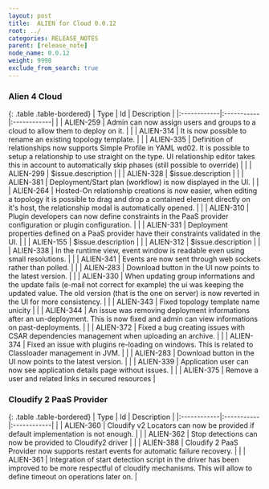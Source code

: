 ```yaml
---
layout: post
title:  ALIEN for Cloud 0.0.12
root: ../
categories: RELEASE_NOTES
parent: [release_note]
node_name: 0.0.12
weight: 9998
exclude_from_search: true
---
```






### Alien 4 Cloud

{: .table .table-bordered}
| Type        | Id         | Description |
|:------------|:-----------|:------------|
|  <i class="fa fa-plus text-success"></i> | ALIEN-259 | Admin can now assign users and groups to a cloud to allow them to deploy on it. |
|  <i class="fa fa-plus text-success"></i> | ALIEN-314 | It is now possible to rename an existing topology template. |
|  <i class="fa fa-plus text-success"></i> | ALIEN-335 | Definition of relationships now supports Simple Profile in YAML wd02. It is possible to setup a relationship to use straight on the type. UI relationship editor takes this in account to automatically skip phases (still possible to override) |
|  <i class="fa fa-plus text-success"></i> | ALIEN-299 | $issue.description |
|  <i class="fa fa-plus text-success"></i> | ALIEN-328 | $issue.description |
|  <i class="fa fa-plus text-success"></i> | ALIEN-381 | Deployment/Start plan (workflow) is now displayed in the UI. |
|  <i class="fa fa-level-up text-primary"></i> | ALIEN-264 | Hosted-On relationship creations is now easier, when editing a topology it is possible to drag and drop a contained element directly on it's host, the relationship modal is automatically opened. |
|  <i class="fa fa-level-up text-primary"></i> | ALIEN-310 | Plugin developers can now define constraints in the PaaS provider configuration or plugin configuration. |
|  <i class="fa fa-level-up text-primary"></i> | ALIEN-331 | Deployment properties defined on a PaaS provider have their constraints validated in the UI. |
|  <i class="fa fa-level-up text-primary"></i> | ALIEN-155 | $issue.description |
|  <i class="fa fa-level-up text-primary"></i> | ALIEN-312 | $issue.description |
|  <i class="fa fa-level-up text-primary"></i> | ALIEN-338 | In the runtime view, event window is readable even using small resolutions. |
|  <i class="fa fa-level-up text-primary"></i> | ALIEN-341 | Events are now sent through web sockets rather than polled. |
|  <i class="fa fa-bug text-danger"></i> | ALIEN-283 | Download button in the UI now points to the latest version. |
|  <i class="fa fa-bug text-danger"></i> | ALIEN-330 | When updating group informations and the update fails (e-mail not correct for example) the ui was keeping the updated value. The old version (that is the one on server) is now reverted in the UI for more consistency. |
|  <i class="fa fa-bug text-danger"></i> | ALIEN-343 | Fixed topology template name unicity |
|  <i class="fa fa-bug text-danger"></i> | ALIEN-344 | An issue was removing deployment informations after an un-deployment. This is now fixed and admin can view informations on past-deployments. |
|  <i class="fa fa-bug text-danger"></i> | ALIEN-372 | Fixed a bug creating issues with CSAR dependencies management when uploading an archive. |
|  <i class="fa fa-bug text-danger"></i> | ALIEN-374 | Fixed an issue with plugins re-loading on windows. This is related to Classloader management in JVM. |
|  <i class="fa fa-bug text-danger"></i> | ALIEN-283 | Download button in the UI now points to the latest version. |
|  <i class="fa fa-bug text-danger"></i> | ALIEN-339 | Application user can now see application details page without issues. |
|  <i class="fa fa-bug text-danger"></i> | ALIEN-375 | Remove a user and related links in secured resources |

### Cloudify 2 PaaS Provider

{: .table .table-bordered}
| Type        | Id         | Description |
|:------------|:-----------|:------------|
|  <i class="fa fa-plus text-success"></i> | ALIEN-360 | Cloudify v2 Locators can now be provided if default implementation is not enough. |
|  <i class="fa fa-plus text-success"></i> | ALIEN-362 | Stop detections can now be provided to Cloudify2 driver |
|  <i class="fa fa-plus text-success"></i> | ALIEN-388 | Cloudify 2 PaaS Provider now supports restart events for automatic failure recovery. |
|  <i class="fa fa-bug text-danger"></i> | ALIEN-361 | Integration of start detection script in the driver has been improved to be more respectful of cloudify mechanisms. This will allow to define timeout on operations later on. |
